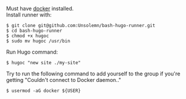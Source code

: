 Must have [docker](https://docs.docker.com/engine/installation/) installed.  
Install runner with:
```
$ git clone git@github.com:Unsolemn/bash-hugo-runner.git
$ cd bash-hugo-runner
$ chmod +x hugoc
$ sudo mv hugoc /usr/bin
```

Run Hugo command:
```
$ hugoc "new site ./my-site"
```

Try to run the following command to add yourself to the group if you're getting "Couldn't connect to Docker daemon.."
```
$ usermod -aG docker ${USER}
```
